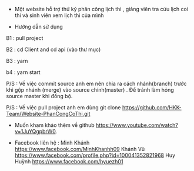 - Một website hỗ trợ thứ ký phân công lịch thi , giảng viên tra cứu lịch coi thi và sinh viên xem lịch thi của mình

- Hướng dẫn sử dụng

B1 : pull project

B2 : cd Client and cd api (vào thư mục)

B3 : yarn

b4 : yarn start

P/S : Về việc commit source anh em nên chia ra cách nhánh(branch) trước khi gộp nhánh (merge) vào source chính(master) . Để tránh làm hỏng source master khi đồng bộ.

P/S : Về việc pull project anh em dùng git clone https://github.com/HKK-Team/Website-PhanCongCoThi.git

- Muốn kham khảo thêm về github https://www.youtube.com/watch?v=1JuYQgpbrW0.

- Facebook liên hệ : 
Minh Khánh https://www.facebook.com/MinhKhanhh09
Khánh Vũ https://www.facebook.com/profile.php?id=100041352821968
Huy Huỳnh https://www.facebook.com/hyuezh01

